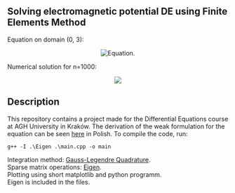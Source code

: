 ## Solving electromagnetic potential DE using Finite Elements Method
Equation on domain (0, 3):
<p align="center">
<img src="https://github.com/pawel002/fem-diff-equation/blob/main/images/equation.png"
     alt="Equation."
     style="display: inline-block; margin: 0 auto; max-width: 300px">
</p>

Numerical solution for n=1000:
<p align="center">
<img src="https://github.com/pawel002/fem-diff-equation/blob/main/images/graph.png"
      style="display: inline-block; margin: 0 auto; max-width: 300px">
</p>

## Description
This repository contains a project made for the Differential Equations course at AGH University in Kraków. The derivation of the weak formulation for the equation can be seen [here](https://github.com/pawel002/fem-diff-equation/blob/main/images/FEM.pdf) in Polish. To compile the code, run:
```
g++ -I .\Eigen .\main.cpp -o main
```
Integration method: [Gauss-Legendre Quadrature](https://en.wikipedia.org/wiki/Gaussian_quadrature). <br />
Sparse matrix operations: [Eigen](https://eigen.tuxfamily.org/index.php?title=Main_Page). <br />
Plotting using short matplotlib and python programm. <br />
Eigen is included in the files.
